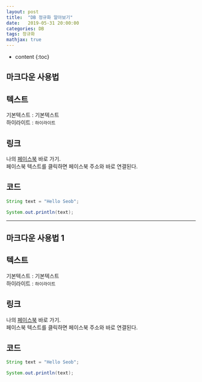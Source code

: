 ```yaml
---
layout: post
title:  "DB 정규화 알아보기"
date:   2019-05-31 20:00:00
categories: DB
tags: 정규화
mathjax: true
---
```


* content
{:toc}

## 마크다운 사용법    
## 텍스트  
기본텍스트 : 기본텍스트  
하이라이트 : `하이라이트`  

## 링크    
나의 [페이스북][facebook] 바로 가기.  
페이스북 텍스트를 클릭하면 페이스북 주소와 바로 연결된다.  

[facebook]: http://facebook.com/seob3126

## 코드   
```java
String text = "Hello Seob";

System.out.println(text);
```
---

## 마크다운 사용법 1   
## 텍스트  
기본텍스트 : 기본텍스트  
하이라이트 : `하이라이트`  

## 링크    
나의 [페이스북][facebook] 바로 가기.  
페이스북 텍스트를 클릭하면 페이스북 주소와 바로 연결된다.  

[facebook]: http://facebook.com/seob3126

## 코드   
```java
String text = "Hello Seob";

System.out.println(text);
```
